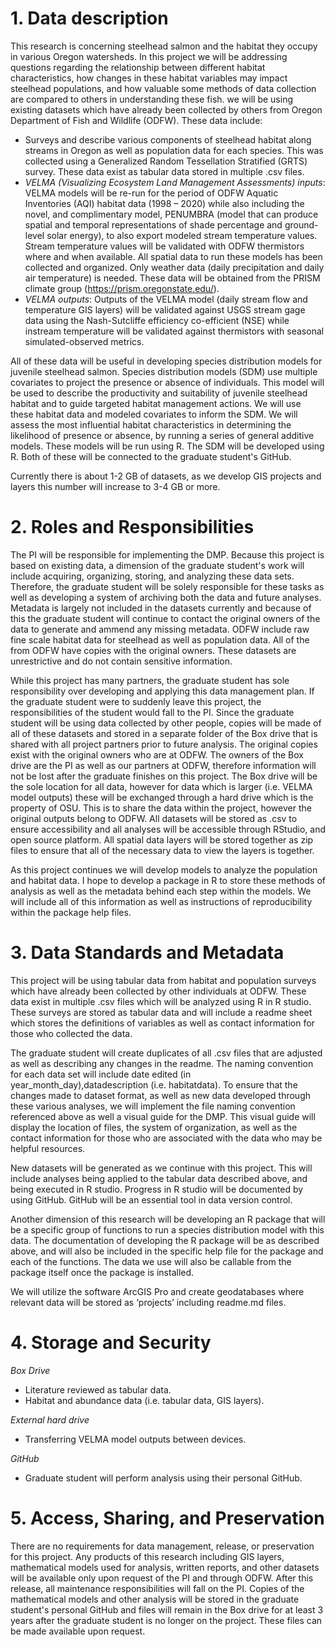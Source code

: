 # 1. Data description

This research is concerning steelhead salmon and the habitat they occupy in various Oregon watersheds. In this project we will be addressing questions regarding the relationship between different habitat characteristics, how changes in these habitat variables may impact steelhead populations, and how valuable some methods of data collection are compared to others in understanding these fish. 
we will be using existing datasets which have already been collected by others from Oregon Department of Fish and Wildlife (ODFW). These data include:

- Surveys and describe various components of steelhead habitat along streams in Oregon as well as population data for each species. This was collected using a Generalized Random Tessellation Stratified (GRTS) survey. These data exist as tabular data stored in multiple .csv files.
- *VELMA (Visualizing Ecosystem Land Management Assessments) inputs*:
VELMA models will be re-run for the period of ODFW Aquatic Inventories (AQI) habitat data (1998 – 2020) while also including the novel, and complimentary model, PENUMBRA (model that can produce spatial and temporal representations of shade percentage and ground-level solar energy), to also export modeled stream temperature values. Stream temperature values will be validated with ODFW thermistors where and when available. All spatial data to run these models has been collected and organized. Only weather data (daily precipitation and daily air temperature) is needed. These data will be obtained from the PRISM climate group (https://prism.oregonstate.edu/). 
- *VELMA outputs*:
Outputs of the VELMA model (daily stream flow and temperature GIS layers) will be validated against USGS stream gage data using the Nash-Sutcliffe efficiency co-efficient (NSE) while instream temperature will be validated against thermistors with seasonal simulated-observed metrics.

All of these data will be useful in developing species distribution models for juvenile steelhead salmon. Species distribution models (SDM) use multiple covariates to project the presence or absence of individuals. This model will be used to describe the productivity and suitability of juvenile steelhead habitat and to guide targeted habitat management actions. We will use these habitat data and modeled covariates to inform the SDM. We will assess the most influential habitat characteristics in determining the likelihood of presence or absence, by running a series of general additive models. These models will be run using R. The SDM will be developed using R. Both of these will be connected to the graduate student's GitHub.
	
Currently there is about 1-2 GB of datasets, as we develop GIS projects and layers this number will increase to 3-4 GB or more.  
  
# 2. Roles and Responsibilities

The PI will be responsible for implementing the DMP. Because this project is based on existing data, a dimension of the graduate student's work will include acquiring, organizing, storing, and analyzing these data sets. Therefore, the graduate student will be solely responsible for these tasks as well as developing a system of archiving both the data and future analyses. Metadata is largely not included in the datasets currently and because of this the graduate student will continue to contact the original owners of the data to generate and ammend any missing metadata. ODFW include raw fine scale habitat data for steelhead as well as population data. All of the from ODFW have copies with the original owners. These datasets are unrestrictive and do not contain sensitive information.

While this project has many partners, the graduate student has sole responsibility over developing and applying this data management plan. If the graduate student were to suddenly leave this project, the responsibilities of the student would fall to the PI. Since the graduate student will be using data collected by other people,  copies will be made of all of these datasets and stored in a separate folder of the Box drive that is shared with all project partners prior to future analysis. The original copies exist with the original owners who are at ODFW. The owners of the Box drive are the PI as well as our partners at ODFW, therefore information will not be lost after the graduate finishes on this project. The Box drive will be the sole location for all data, however for data which is larger (i.e. VELMA model outputs) these will be exchanged through a hard drive which is the property of OSU. This is to share the data within the project, however the original outputs belong to ODFW. All datasets will be stored as .csv to ensure accessibility and all analyses will be accessible through RStudio, and open source platform. All spatial data layers will be stored together as zip files to ensure that all of the necessary data to view the layers is together. 

As this project continues we will develop models to analyze the population and habitat data. I hope to develop a package in R to store these methods of analysis as well as the metadata behind each step within the models. We will include all of this information as well as instructions of reproducibility within the package help files. 


# 3. Data Standards and Metadata

This project will be using tabular data from habitat and population surveys which have already been collected by other individuals at ODFW. These data exist in multiple .csv files which will be analyzed using R in R studio. These surveys are stored as tabular data and will include a readme sheet which stores the definitions of variables as well as contact information for those who collected the data.

The graduate student will create duplicates of all .csv files that are adjusted as well as describing any changes in the readme. The naming convention for each data set will include date edited (in year_month_day),datadescription (i.e. habitatdata). To ensure that the changes made to dataset format, as well as new data developed through these various analyses, we will implement the file naming convention referenced above as well a visual guide for the DMP. This visual guide will display the location of files, the system of organization, as well as the contact information for those who are associated with the data who may be helpful resources. 

New datasets will be generated as we continue with this project. This will include analyses being applied to the tabular data described above, and being executed in R studio. Progress in R studio will be documented by using GitHub. GitHub will be an essential tool in data version control.  

Another dimension of this research will be developing an R package that will be a specific group of functions to run a species distribution model with this data. The documentation of developing the R package will be as described above, and will also be included in the specific help file for the package and each of the functions. The data we use will also be callable from the package itself once the package is installed. 

We will utilize the software ArcGIS Pro and create geodatabases where relevant data will be stored as ‘projects’ including readme.md files. 
# 4. Storage and Security
_Box Drive_

- Literature reviewed as tabular data.
- Habitat and abundance data (i.e. tabular data, GIS layers).

_External hard drive_

- Transferring VELMA model outputs between devices.

_GitHub_

- Graduate student will perform analysis using their personal GitHub.

# 5. Access, Sharing, and Preservation 

There are no requirements for data management, release, or preservation for this project. Any products of this research including GIS layers, mathematical models used for analysis, written reports, and other datasets will be available only upon request of the PI and through ODFW. After this release, all maintenance responsibilities will fall on the PI. Copies of the mathematical models and other analysis will be stored in the graduate student's personal GitHub and files will remain in the Box drive for at least 3 years after the graduate student is no longer on the project. These files can be made available upon request. 


